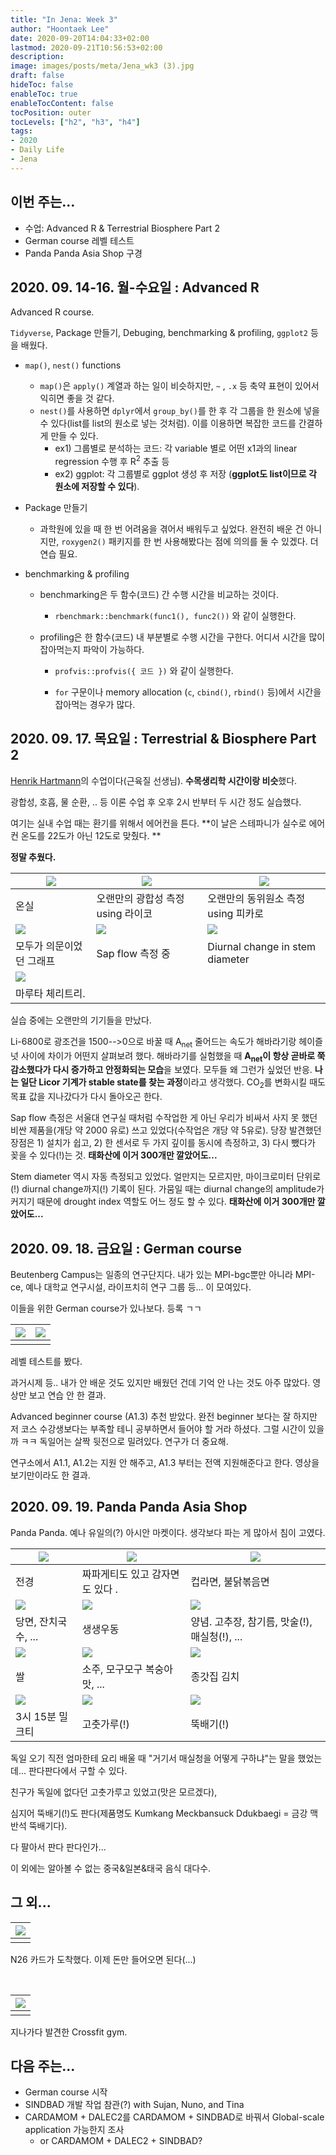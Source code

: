 ```yaml
---
title: "In Jena: Week 3"
author: "Hoontaek Lee"
date: 2020-09-20T14:04:33+02:00
lastmod: 2020-09-21T10:56:53+02:00 
description:
image: images/posts/meta/Jena_wk3 (3).jpg
draft: false
hideToc: false
enableToc: true
enableTocContent: false
tocPosition: outer
tocLevels: ["h2", "h3", "h4"]
tags:
- 2020
- Daily Life
- Jena
---
```


## 이번 주는...

- 수업: Advanced R & Terrestrial Biosphere Part 2
- German course 레벨 테스트
- Panda Panda Asia Shop 구경



## 2020. 09. 14-16. 월-수요일 : Advanced R

Advanced R course.

`Tidyverse`, Package 만들기, Debuging, benchmarking & profiling, `ggplot2` 등을 배웠다.

- `map()`, `nest()` functions

  - `map()`은 `apply()` 계열과 하는 일이 비슷하지만, `~` , `.x` 등 축약 표현이 있어서 익히면 좋을 것 같다.
  - `nest()`를 사용하면 `dplyr`에서 `group_by()`를 한 후 각 그룹을 한 원소에 넣을 수 있다(list를 list의 원소로 넣는 것처럼). 이를 이용하면 복잡한 코드를 간결하게 만들 수 있다.
    - ex1) 그룹별로 분석하는 코드: 각 variable 별로 어떤 x1과의 linear regression 수행 후 R<sup>2</sup> 추출 등
    - ex2) ggplot: 각 그룹별로 ggplot 생성 후 저장 (**ggplot도 list이므로 각 원소에 저장할 수 있다**).

- Package 만들기

  - 과학원에 있을 때 한 번 어려움을 겪어서 배워두고 싶었다. 완전히 배운 건 아니지만, `roxygen2()` 패키지를 한 번 사용해봤다는 점에 의의를 둘 수 있겠다. 더 연습 필요.

- benchmarking & profiling

  - benchmarking은 두 함수(코드) 간 수행 시간을 비교하는 것이다.

    - `rbenchmark::benchmark(func1(), func2())` 와 같이 실행한다.

  - profiling은 한 함수(코드) 내 부분별로 수행 시간을 구한다. 어디서 시간을 많이 잡아먹는지 파악이 가능하다.

    - `profvis::profvis({ 코드 })` 와 같이 실행한다.

    - `for` 구문이나 memory allocation (`c`, `cbind()`, `rbind()` 등)에서 시간을 잡아먹는 경우가 많다.

      

## 2020. 09. 17. 목요일 : Terrestrial & Biosphere Part 2

[Henrik Hartmann](https://www.bgc-jena.mpg.de/bgp/index.php/HenrikHartmann/HenrikHartmann)의 수업이다(근육질 선생님). **수목생리학 시간이랑 비슷**했다.

광합성, 호흡, 물 순환, .. 등 이론 수업 후 오후 2시 반부터 두 시간 정도 실습했다.

여기는 실내 수업 때는 환기를 위해서 에어컨을 튼다. **이 날은 스테파니가 실수로 에어컨 온도를 22도가 아닌 12도로 맞췄다. ** 

**정말 추웠다.**



| <img src="/en/posts/weekly_log_in_Jena/wk3/Jena_wk3 (2).jpg" style="zoom:100%;" /> | <img src="/en/posts/weekly_log_in_Jena/wk3/Jena_wk3 (3).jpg" style="zoom:100%;" /> | <img src="/en/posts/weekly_log_in_Jena/wk3/Jena_wk3 (4).jpg" style="zoom:100%;" /> |
| ------------------------------------------------------------ | ------------------------------------------------------------ | ------------------------------------------------------------ |
| 온실                                                         | 오랜만의 광합성 측정 using 라이코                            | 오랜만의 동위원소 측정 using 피카로                          |
| <img src="/en/posts/weekly_log_in_Jena/wk3/Jena_wk3 (5).jpg" style="zoom:100%;" /> | <img src="/en/posts/weekly_log_in_Jena/wk3/Jena_wk3 (6).jpg" style="zoom:100%;" /> | <img src="/en/posts/weekly_log_in_Jena/wk3/Jena_wk3 (7).jpg" style="zoom:100%;" /> |
| 모두가 의문이었던 그래프                                     | Sap flow 측정 중                                             | Diurnal change in stem diameter                              |
| <img src="/en/posts/weekly_log_in_Jena/wk3/Jena_wk3 (8).jpg" style="zoom:100%;" /> |                                                              |                                                              |
| 마루타 체리트리.                                             |                                                              |                                                              |

실습 중에는 오랜만의 기기들을 만났다.

Li-6800로 광조건을 1500-->0으로 바꿀 때 A<sub>net</sub> 줄어드는 속도가 해바라기랑 헤이즐넛 사이에 차이가 어떤지 살펴보려 했다. 해바라기를 실험했을 때 **A<sub>net</sub>이 항상 곧바로 쭉 감소했다가 다시 증가하고 안정화되는 모습**을 보였다. 모두들 왜 그런가 싶었던 반응. **나는 일단 Licor 기계가 stable state를 찾는 과정**이라고 생각했다. CO<sub>2</sub>를 변화시킬 때도 목표 값을 지나갔다가 다시 돌아오곤 한다.

Sap flow 측정은 서울대 연구실 때처럼 수작업한 게 아닌 우리가 비싸서 사지 못 했던 비싼 제품을(개당 약 2000 유로) 쓰고 있었다(수작업은 개당 약 5유로). 당장 발견했던 장점은 1) 설치가 쉽고, 2) 한 센서로 두 가지 깊이를 동시에 측정하고, 3) 다시 뺐다가 꽂을 수 있다(!)는 것. **태화산에 이거 300개만 깔았어도...**

Stem diameter 역시 자동 측정되고 있었다. 얼만지는 모르지만, 마이크로미터 단위로(!) diurnal change까지(!) 기록이 된다. 가뭄일 때는 diurnal change의 amplitude가 커지기 때문에 drought index 역할도 어느 정도 할 수 있다. **태화산에 이거 300개만 깔았어도...**

 

## 2020. 09. 18. 금요일 : German course

Beutenberg Campus는 일종의 연구단지다. 내가 있는 MPI-bgc뿐만 아니라 MPI-ce, 예나 대학교 연구시설, 라이프치히 연구 그룹 등... 이 모여있다.

이들을 위한 German course가 있나보다. 등록 ㄱㄱ

| <img src="/en/posts/weekly_log_in_Jena/wk3/Jena_wk3 (9).jpg" style="zoom:100%;" /> | <img src="/en/posts/weekly_log_in_Jena/wk3/Jena_wk3 (23).jpg" style="zoom:100%;" /> |
| ------------------------------------------------------------ | ------------------------------------------------------------ |
|                                                              |                                                              |

레벨 테스트를 봤다.

과거시제 등.. 내가 안 배운 것도 있지만 배웠던 건데 기억 안 나는 것도 아주 많았다. 영상만 보고 연습 안 한 결과.

Advanced beginner course (A1.3) 추천 받았다. 완전 beginner 보다는 잘 하지만 저 코스 수강생보다는 부족할 테니 공부하면서 들어야 할 거라 하셨다. 그럴 시간이 있을까 ㅋㅋ 독일어는 살짝 뒷전으로 밀려있다. 연구가 더 중요해.

연구소에서 A1.1, A1.2는 지원 안 해주고, A1.3 부터는 전액 지원해준다고 한다. 영상을 보기만이라도 한 결과.

 

## 2020. 09. 19. Panda Panda Asia Shop

Panda Panda. 예나 유일의(?) 아시안 마켓이다. 생각보다 파는 게 많아서 침이 고였다.

| <img src="/en/posts/weekly_log_in_Jena/wk3/Jena_wk3 (18).jpg" style="zoom:100%;" /> | <img src="/en/posts/weekly_log_in_Jena/wk3/Jena_wk3 (20).jpg" style="zoom:100%;" /> | <img src="/en/posts/weekly_log_in_Jena/wk3/Jena_wk3 (14).jpg" style="zoom:100%;" /> |
| ------------------------------------------------------------ | ------------------------------------------------------------ | ------------------------------------------------------------ |
| 전경                                                         | 짜파게티도 있고 감자면도 있다 .                              | 컵라면, 불닭볶음면                                           |
| <img src="/en/posts/weekly_log_in_Jena/wk3/Jena_wk3 (16).jpg" style="zoom:100%;" /> | <img src="/en/posts/weekly_log_in_Jena/wk3/Jena_wk3 (11).jpg" style="zoom:100%;" /> | <img src="/en/posts/weekly_log_in_Jena/wk3/Jena_wk3 (15).jpg" style="zoom:100%;" /> |
| 당면, 잔치국수, ...                                          | 생생우동                                                     | 양념. 고추장, 참기름, 맛술(!), 매실청(!), ...                |
| <img src="/en/posts/weekly_log_in_Jena/wk3/Jena_wk3 (13).jpg" style="zoom:100%;" /> | <img src="/en/posts/weekly_log_in_Jena/wk3/Jena_wk3 (17).jpg" style="zoom:100%;" /> | <img src="/en/posts/weekly_log_in_Jena/wk3/Jena_wk3 (10).jpg" style="zoom:100%;" /> |
| 쌀                                                           | 소주, 모구모구 복숭아맛, ...                                 | 종갓집 김치                                                  |
| <img src="/en/posts/weekly_log_in_Jena/wk3/Jena_wk3 (19).jpg" style="zoom:100%;" /> | <img src="/en/posts/weekly_log_in_Jena/wk3/Jena_wk3 (12).jpg" style="zoom:100%;" /> | <img src="/en/posts/weekly_log_in_Jena/wk3/Jena_wk3 (21).jpg" style="zoom:100%;" /> |
| 3시 15분 밀크티                                              | 고춧가루(!)                                                  | 뚝배기(!)                                                    |

독일 오기 직전 엄마한테 요리 배울 때 "거기서 매실청을 어떻게 구하냐"는 말을 했었는데... 판다판다에서 구할 수 있다.

친구가 독일에 없다던 고춧가루고 있었고(맛은 모르겠다),

심지어 뚝배기(!)도 판다(제품명도 Kumkang Meckbansuck Ddukbaegi = 금강 맥반석 뚝배기다).

다 팔아서 판다 판다인가...

이 외에는 알아볼 수 없는 중국&일본&태국 음식 대다수.



## 그 외...

| <img src="/en/posts/weekly_log_in_Jena/wk3/Jena_wk3 (1).jpg" style="zoom:100%;" /> |
| ------------------------------------------------------------ |
|                                                              |

N26 카드가 도착했다. 이제 돈만 들어오면 된다(...)

<br>

| <img src="/en/posts/weekly_log_in_Jena/wk3/Jena_wk3 (22).jpg" style="zoom:100%;" /> |
| ------------------------------------------------------------ |
|                                                              |

지나가다 발견한 Crossfit gym.



## 다음 주는...

- German course 시작
- SINDBAD 개발 작업 참관(?) with Sujan, Nuno, and Tina
- CARDAMOM + DALEC2를 CARDAMOM + SINDBAD로 바꿔서 Global-scale application 가능한지 조사
  - or CARDAMOM + DALEC2 + SINDBAD?


